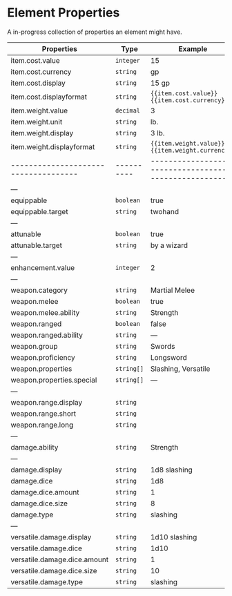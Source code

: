 # Element Properties

A in-progress collection of properties an element might have.

| Properties                           | Type       | Example                                                |
| ------------------------------------ | ---------- | ------------------------------------------------------ |
| item.cost.value                      | `integer`  | 15                                                     |
| item.cost.currency                   | `string`   | gp                                                     |
| item.cost.display                    | `string`   | 15 gp                                                  |
| item.cost.displayformat              | `string`   | `{{item.cost.value}} {{item.cost.currency}}`           |
| item.weight.value                    | `decimal`  | 3                                                      |
| item.weight.unit                     | `string`   | lb.                                                    |
| item.weight.display                  | `string`   | 3 lb.                                                  |
| item.weight.displayformat            | `string`   | `{{item.weight.value}} {{item.weight.currency}}`       |
| ------------------------------------ | ---------- | ------------------------------------------------------ |
| —                                    |            |                                                        |
| equippable                           | `boolean`  | true                                                   |
| equippable.target                    | `string`   | twohand                                                |
| —                                    |            |                                                        |
| attunable                            | `boolean`  | true                                                   |
| attunable.target                     | `string`   | by a wizard                                            |
| —                                    |            |                                                        |
| enhancement.value                    | `integer`  | 2                                                      |
| —                                    |            |                                                        |
| weapon.category                      | `string`   | Martial Melee                                          |
| weapon.melee                         | `boolean`  | true                                                   |
| weapon.melee.ability                 | `string`   | Strength                                               |
| weapon.ranged                        | `boolean`  | false                                                  |
| weapon.ranged.ability                | `string`   | —                                                      |
| weapon.group                         | `string`   | Swords                                                 |
| weapon.proficiency                   | `string`   | Longsword                                              |
| weapon.properties                    | `string[]` | Slashing, Versatile                                    |
| weapon.properties.special            | `string[]` | —                                                      |
| —                                    |            |                                                        |
| weapon.range.display                 | `string`   |                                                        |
| weapon.range.short                   | `string`   |                                                        |
| weapon.range.long                    | `string`   |                                                        |
| —                                    |            |                                                        |
| damage.ability                       | `string`   | Strength                                               |
| —                                    |            |                                                        |
| damage.display                       | `string`   | 1d8 slashing                                           |
| damage.dice                          | `string`   | 1d8                                                    |
| damage.dice.amount                   | `string`   | 1                                                      |
| damage.dice.size                     | `string`   | 8                                                      |
| damage.type                          | `string`   | slashing                                               |
| —                                    |            |                                                        |
| versatile.damage.display             | `string`   | 1d10 slashing                                          |
| versatile.damage.dice                | `string`   | 1d10                                                   |
| versatile.damage.dice.amount         | `string`   | 1                                                      |
| versatile.damage.dice.size           | `string`   | 10                                                     |
| versatile.damage.type                | `string`   | slashing                                               |

